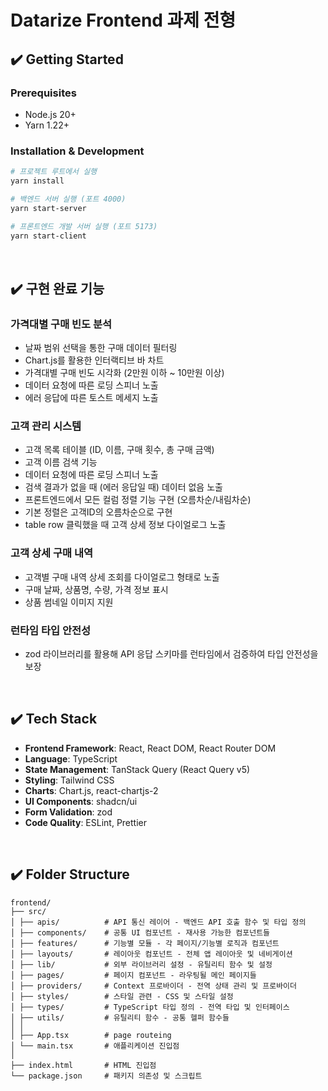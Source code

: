 # Datarize Frontend 과제 전형

## ✔️ Getting Started

### Prerequisites

- Node.js 20+
- Yarn 1.22+

### Installation & Development

```bash
# 프로젝트 루트에서 실행
yarn install

# 백엔드 서버 실행 (포트 4000)
yarn start-server

# 프론트엔드 개발 서버 실행 (포트 5173)
yarn start-client
```

</br>

## ✔️ 구현 완료 기능

### 가격대별 구매 빈도 분석

- 날짜 범위 선택을 통한 구매 데이터 필터링
- Chart.js를 활용한 인터랙티브 바 차트
- 가격대별 구매 빈도 시각화 (2만원 이하 ~ 10만원 이상)
- 데이터 요청에 따른 로딩 스피너 노출
- 에러 응답에 따른 토스트 메세지 노출

### 고객 관리 시스템

- 고객 목록 테이블 (ID, 이름, 구매 횟수, 총 구매 금액)
- 고객 이름 검색 기능
- 데이터 요청에 따른 로딩 스피너 노출
- 검색 결과가 없을 때 (에러 응답일 때) 데이터 없음 노출
- 프론트엔드에서 모든 컬럼 정렬 기능 구현 (오름차순/내림차순)
- 기본 정렬은 고객ID의 오름차순으로 구현
- table row 클릭했을 때 고객 상세 정보 다이얼로그 노출

### 고객 상세 구매 내역

- 고객별 구매 내역 상세 조회를 다이얼로그 형태로 노출
- 구매 날짜, 상품명, 수량, 가격 정보 표시
- 상품 썸네일 이미지 지원

### 런타임 타입 안전성

- zod 라이브러리를 활용해 API 응답 스키마를 런타임에서 검증하여 타입 안전성을 보장

</br>

## ✔️ Tech Stack

- **Frontend Framework**: React, React DOM, React Router DOM
- **Language**: TypeScript
- **State Management**: TanStack Query (React Query v5)
- **Styling**: Tailwind CSS
- **Charts**: Chart.js, react-chartjs-2
- **UI Components**: shadcn/ui
- **Form Validation**: zod
- **Code Quality**: ESLint, Prettier

</br>

## ✔️ Folder Structure

```
frontend/
├── src/
│ ├── apis/          # API 통신 레이어 - 백엔드 API 호출 함수 및 타입 정의
│ ├── components/    # 공통 UI 컴포넌트 - 재사용 가능한 컴포넌트들
│ ├── features/      # 기능별 모듈 - 각 페이지/기능별 로직과 컴포넌트
│ ├── layouts/       # 레이아웃 컴포넌트 - 전체 앱 레이아웃 및 네비게이션
│ ├── lib/           # 외부 라이브러리 설정 - 유틸리티 함수 및 설정
│ ├── pages/         # 페이지 컴포넌트 - 라우팅될 메인 페이지들
│ ├── providers/     # Context 프로바이더 - 전역 상태 관리 및 프로바이더
│ ├── styles/        # 스타일 관련 - CSS 및 스타일 설정
│ ├── types/         # TypeScript 타입 정의 - 전역 타입 및 인터페이스
│ ├── utils/         # 유틸리티 함수 - 공통 헬퍼 함수들
│ │
│ ├── App.tsx        # page routeing
│ └── main.tsx       # 애플리케이션 진입점
│
├── index.html       # HTML 진입점
└── package.json     # 패키지 의존성 및 스크립트
```
